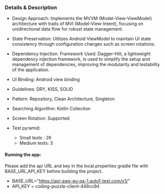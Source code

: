 ### Details & Description

- Design Approach: Implements the MVVM (Model-View-ViewModel) architecture
  with traits of MVI (Model-View-Intent), focusing on unidirectional data flow
  for robust state management.

- State Preservation: Utilizes Android ViewModel to maintain UI state
  consistency through configuration changes such as screen rotations.

- Dependency Injection: Framework Used: Dagger-Hilt, a lightweight
  dependency injection framework, is used to simplify the setup and management
  of dependencies, improving the modularity and testability of the application.

- UI Binding: Android view binding
- Guidelines: DRY, KISS, SOLID
- Pattern: Repository, Clean Architecture, Singleton
- Searching Algorithm: Kotlin Collection
- Screen Rotation: Supported

- Test pyramid:
  - Small tests : 26
  - Medium tests: 3

#### Running the app:

Please add the api URL and key in the local.properties gradle file with BASE_URL,API_KEY before
building the project.

- BASE_URL="https://api-aws-eu-qa-1.auto1-test.com/v1/"
- API_KEY = coding-puzzle-client-449cc9d